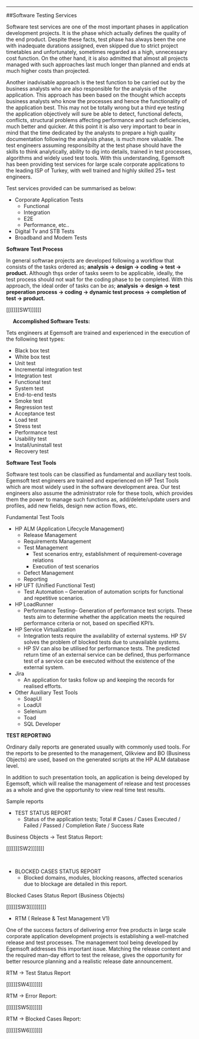 - - -
##Software Testing Services


Software test services are one of the most important phases in application development projects. It is the phase which actually defines the quality of the end product. Despite these facts, test phase has always been the one with inadequate durations assigned, even skipped due to strict project timetables and unfortunately, sometimes regarded as a high, unnecessary cost function.
On the other hand, it is also admitted that almost all projects managed with such approaches last much longer than planned and ends at much higher costs than projected.

Another inadvisable approach is the test function to be carried out by the business analysts who are also responsible for the analysis of the application. This approach has been based on the thought which accepts business analysts who know the processes and hence the functionality of the application best. This may not be totally wrong but a third eye testing the application objectively will sure be able to detect, functional defects, conflicts, structural problems affecting performance and such deficiencies, much better and quicker. At this point it is also very important to bear in mind that the time dedicated by the analysts to prepare a high quality documentation following the analysis phase, is much more valuable.
The test engineers assuming responsibilty at the test phase should have the skills to think analytically, ability to dig into details, trained in test processes, algorithms and widely used test tools.
With this understanding, Egemsoft has been providing test services for large scale corporate applications to the leading ISP of Turkey, with well trained and highly skilled 25+ test engineers. 

Test services provided can be summarised as below:

- Corporate Application Tests
	- Functional
	- Integration
	- E2E
	- Performance, etc..
- Digital Tv and STB Tests
- Broadband and Modem Tests

**Software Test Process**

In general softwrae projects are developed following a workflow that consists of the tasks ordered as; **analysis -> design -> coding -> test -> product.** Although thşs order of tasks seem to be applicable, ideally, the test process should not wait for the coding phase to be completed. With this approach, the ideal order of tasks can be as; **analysis -> design -> test preperation process -> coding -> dynamic test process -> completion of test -> product.** 

[[[[[[[SW1]]]]]]


 
**Accomplished Software Tests:**

Tets engineers at Egemsoft are trained and experienced in the execution of the following test types:

- Black box test
- White box test
- Unit test
- Incremental integration test
- Integration test
- Functional test
- System test
- End-to-end tests
- Smoke test
- Regression test
- Acceptance test
- Load test
- Stress test
- Performance test
- Usability test
- Install/uninstall test
- Recovery test

**Software Test Tools**

Software test tools can be classified as fundamental and auxiliary test tools. Egemsoft test engineers are trained and experienced on HP Test Tools which are most widely used in the software development area. Our test engineers also assume the administrator role for these tools, which provides them the power to manage such functions as, add/delete/update users and profiles, add new fields, design new action flows, etc. 

Fundamental Test Tools  

- HP ALM (Application Lifecycle Management)  
	- Release Management
	- Requirements Management
	- Test Management
		- Test scenarios entry, establishment of requirement-coverage relations
		- Execution of test scenarios
	- Defect Management 
	- Reporting 
- HP UFT (Unified Functional Test)
	- Test Automation – Generation of automation scripts for functional and repetitive scenarios.
- HP LoadRunner 
	- Performance Testing– Generation of performance test scripts. These tests aim to determine whether the application meets the required performance criteria or not, based on specified KPI’s.
 
- HP Service Virtualization
	- Integration tests require the availability of external systems. HP SV solves the problem of blocked tests due to unavailable systems. 
	- HP SV can also be utilised for performance tests. The predicted return time of an external service can be defined, thus performance test of a service can be executed without the existence of the external system.
- Jira
	- An application for tasks follow up and keeping the records for realised efforts. 
- Other Auxiliary Test Tools
	- SoapUI
	- LoadUI
	- Selenium
	- Toad 
	- SQL Developer

**TEST REPORTING**

Ordinary daily reports are generated usually with commonly used tools. For the reports to be presented to the management, Qlikview and BO (Business Objects) are used, based on the generated scripts at the HP ALM database level.

In addition to such presentation tools, an application is being developed by Egemsoft, which will realise the management of release and test processes as a whole and give the opportunity to view real time test results. 

Sample reports

- TEST STATUS REPORT
	- Status of the application tests;
	Total # Cases / Cases Executed / Failed / Passed / Completion Rate / Success Rate 

Business Objects -> Test Status Report:  

[[[[[[[SW2]]]]]]]  

 
- BLOCKED CASES STATUS REPORT  
	- Blocked domains, modules, blocking reasons, affected scenarios due to blockage are detailed in this report.   
	

Blocked Cases Status Report (Business Objects)  
 

[[[[[[SW3]]]]]]]]]  
 

- RTM ( Release & Test Management V1)  

One of the success factors of delivering error free products in large scale corporate application development projects is establishing a well-matched release and test processes. The management tool being developed by Egemsoft addresses this important issue. Matching the release content and the required man-day effort to test the release, gives the opportunity for better resource planning and a realistic release date announcement.

RTM -> Test Status Report 

[[[[[[SW4]]]]]]]

RTM -> Error Report:

[[[[[[SW5]]]]]]]

RTM -> Blocked Cases Report:

[[[[[[SW6]]]]]]]
